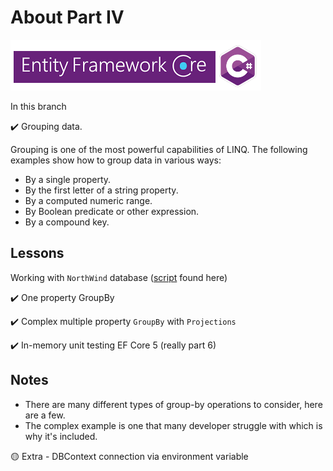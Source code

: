 # About Part IV

![immg](assets/efcore_csharp.png)

In this branch

:heavy_check_mark: Grouping data.

Grouping is one of the most powerful capabilities of LINQ. The following examples show how to group data in various ways:

- By a single property.
- By the first letter of a string property.
- By a computed numeric range.
- By Boolean predicate or other expression.
- By a compound key.

## Lessons

Working with `NorthWind` database ([script](https://gist.github.com/karenpayneoregon/40a6e1158ff29819286a39b7f1ed1ae8) found here)

:heavy_check_mark: One property GroupBy

:heavy_check_mark: Complex multiple property `GroupBy` with `Projections`

:heavy_check_mark: In-memory unit testing EF Core 5 (really part 6)

## Notes

- There are many different types of group-by operations to consider, here are a few.
- The complex example is one that many developer struggle with which is why it's included.

:yellow_circle: Extra - DBContext connection via environment variable